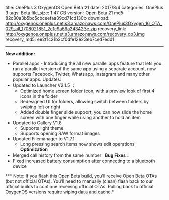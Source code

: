 title: OnePlus 3 OxygenOS Open Beta 21
date: 2017/8/4
categories: OnePlus 3
tags: Beta
file_size: 1.47 GB
version: Open Beta 21
md5: 82c80a3b5bc5cbceefaa39cd71cd130b
download: http://oxygenos.oneplus.net.s3.amazonaws.com/OnePlus3Oxygen_16_OTA_029_all_1708021851_2c1c9a69a243423e.zip
recovery_link: http://oxygenos.oneplus.net.s3.amazonaws.com/recovery_op3.img
recovery_md5: ee2f1c21b2cf0dfe12e23eb7ced7edd1

---

**New addition:**
* Parallel apps - Introducing the all new parallel apps feature that lets you run a parallel version of the same app using a separate account, now supports Facebook, Twitter, Whatsapp, Instagram and many other popular apps. 
Updates:
* Updated to Launcher  V2.1.5 ：
    * Optimized home screen folder icon, with a preview look of first 4 icons in the folder
    *  Redesigned UI for folders, allowing switch between folders by swiping left or right
    *  Added double finger slide support, you can now slide the home screen with one finger while using another to hold an item 
* Updated to Gallery V1.8 
    * Supports light theme
    * Supports opening RAW format images
* Updated Filemanager to V1.7.1
    * Long pressing search items now shows edit operations
 
**Optimization**
* Merged call history from the same number
 
**Bug Fixes：**
* Fixed increased battery consumption after connecting to a bluetooth device


*** Note: If you flash this Open Beta build, you’ll receive Open Beta OTAs (but not official OTAs). You’ll need to manually (clean) flash back to our official builds to continue receiving official OTAs. Rolling back to official OxygenOS versions require wiping data and cache.*
